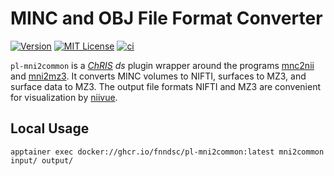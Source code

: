 # MINC and OBJ File Format Converter

[![Version](https://img.shields.io/docker/v/fnndsc/pl-mni2common?sort=semver)](https://hub.docker.com/r/fnndsc/pl-mni2common)
[![MIT License](https://img.shields.io/github/license/fnndsc/pl-mni2common)](https://github.com/FNNDSC/pl-mni2common/blob/main/LICENSE)
[![ci](https://github.com/FNNDSC/pl-mni2common/actions/workflows/ci.yml/badge.svg)](https://github.com/FNNDSC/pl-mni2common/actions/workflows/ci.yml)

`pl-mni2common` is a [_ChRIS_](https://chrisproject.org/)
_ds_ plugin wrapper around the programs
[mnc2nii](https://bic-mni.github.io/man-pages/man/mnc2nii.html)
and [mni2mz3](https://github.com/FNNDSC/mni2mz3).
It converts MINC volumes to NIFTI, surfaces to MZ3, and surface data to MZ3.
The output file formats NIFTI and MZ3 are convenient for visualization by [niivue](https://github.com/niivue/niivue).

## Local Usage

```shell
apptainer exec docker://ghcr.io/fnndsc/pl-mni2common:latest mni2common input/ output/
```
